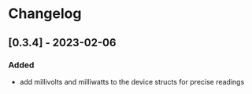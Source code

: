 # Changelog

## [0.3.4] - 2023-02-06
### Added
- add millivolts and milliwatts to the device structs for precise readings
